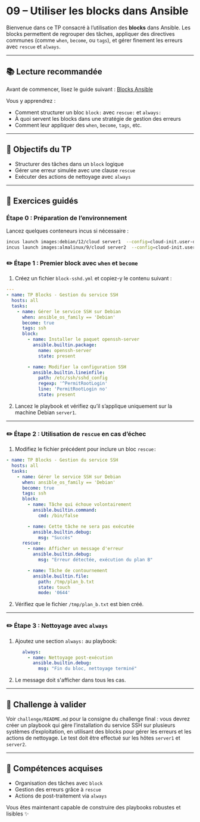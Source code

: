 # 09 – Utiliser les blocks dans Ansible

Bienvenue dans ce TP consacré à l’utilisation des **blocks** dans Ansible. Les
blocks permettent de regrouper des tâches, appliquer des directives communes
(comme `when`, `become`, ou `tags`), et gérer finement les erreurs avec `rescue`
et `always`.

---

## 📚 Lecture recommandée

Avant de commencer, lisez le guide suivant : [Blocks
Ansible](https://blog.stephane-robert.info/docs/infra-as-code/gestion-de-configuration/ansible/blocks/)

Vous y apprendrez :

* Comment structurer un bloc `block:` avec `rescue:` et `always:`
* À quoi servent les blocks dans une stratégie de gestion des erreurs
* Comment leur appliquer des `when`, `become`, `tags`, etc.

---

## 🧪 Objectifs du TP

* Structurer des tâches dans un `block` logique
* Gérer une erreur simulée avec une clause `rescue`
* Exécuter des actions de nettoyage avec `always`

---

## 📝 Exercices guidés

### Étape 0 : Préparation de l’environnement

Lancez quelques conteneurs incus si nécessaire :

```bash
incus launch images:debian/12/cloud server1  --config=cloud-init.user-data="$(cat ../cloud-config.yaml)"
incus launch images:almalinux/9/cloud server2  --config=cloud-init.user-data="$(cat ../cloud-config.yaml)"
```

### ✏️ Étape 1 : Premier block avec `when` et `become`

1. Créez un fichier `block-sshd.yml` et copiez-y le contenu suivant :

```yaml
---
- name: TP Blocks - Gestion du service SSH
  hosts: all
  tasks:
    - name: Gérer le service SSH sur Debian
      when: ansible_os_family == 'Debian'
      become: true
      tags: ssh
      block:
        - name: Installer le paquet openssh-server
          ansible.builtin.package:
            name: openssh-server
            state: present

        - name: Modifier la configuration SSH
          ansible.builtin.lineinfile:
            path: /etc/ssh/sshd_config
            regexp: '^PermitRootLogin'
            line: 'PermitRootLogin no'
            state: present
```

2. Lancez le playbook et vérifiez qu’il s’applique uniquement sur la machine
   Debian `server1`.

---

### ✏️ Étape 2 : Utilisation de `rescue` en cas d’échec

1. Modifiez le fichier précédent pour inclure un bloc `rescue:`

```yaml
- name: TP Blocks - Gestion du service SSH
  hosts: all
  tasks:
    - name: Gérer le service SSH sur Debian
      when: ansible_os_family == 'Debian'
      become: true
      tags: ssh
      block:
        - name: Tâche qui échoue volontairement
          ansible.builtin.command:
            cmd: /bin/false

        - name: Cette tâche ne sera pas exécutée
          ansible.builtin.debug:
            msg: "Succès"
      rescue:
        - name: Afficher un message d'erreur
          ansible.builtin.debug:
            msg: "Erreur détectée, exécution du plan B"

        - name: Tâche de contournement
          ansible.builtin.file:
            path: /tmp/plan_b.txt
            state: touch
            mode: '0644'
```

2. Vérifiez que le fichier `/tmp/plan_b.txt` est bien créé.

---

### ✏️ Étape 3 : Nettoyage avec `always`

1. Ajoutez une section `always:` au playbook:

```yaml
      always:
        - name: Nettoyage post-exécution
          ansible.builtin.debug:
            msg: "Fin du bloc, nettoyage terminé"
```

2. Le message doit s'afficher dans tous les cas.

---

## 🧪 Challenge à valider

Voir `challenge/README.md` pour la consigne du challenge final : vous devrez
créer un playbook qui gère l’installation du service SSH sur plusieurs systèmes
d’exploitation, en utilisant des blocks pour gérer les erreurs et les actions de
nettoyage. Le test doit être effectué sur les hôtes `server1` et `server2`.

---

## 🎯 Compétences acquises

* Organisation des tâches avec `block`
* Gestion des erreurs grâce à `rescue`
* Actions de post-traitement via `always`

Vous êtes maintenant capable de construire des playbooks robustes et lisibles ✨
